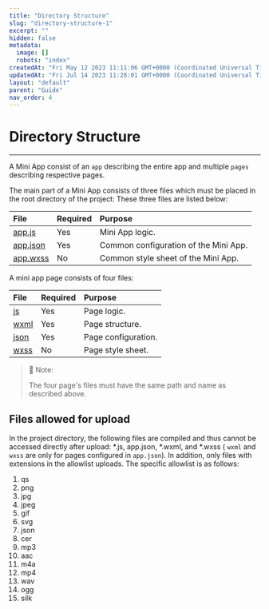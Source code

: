 ```yaml
---
title: "Directory Structure"
slug: "directory-structure-1"
excerpt: ""
hidden: false
metadata: 
  image: []
  robots: "index"
createdAt: "Fri May 12 2023 11:11:06 GMT+0000 (Coordinated Universal Time)"
updatedAt: "Fri Jul 14 2023 11:28:01 GMT+0000 (Coordinated Universal Time)"
layout: "default"
parent: "Guide"
nav_order: 4
---
```

# Directory Structure 
*** 
A Mini App consist of an `app` describing the entire app and multiple `pages` describing respective pages.

The main part of a Mini App consists of three files which must be placed in the root directory of the project: These three files are listed below:

| File                                       | Required | Purpose                               |
| :----------------------------------------- | :------- | :------------------------------------ |
| [app.js](framework/logic-layer-section#mini-app) | Yes      | Mini App logic.                       |
| [app.json](mini-app-configuration/global-configuration)       | Yes      | Common configuration of the Mini App. |
| [app.wxss](view-layer/wxss)                       | No       | Common style sheet of the Mini App.   |

A mini app page consists of four files:

| File                               | Required | Purpose             |
| :--------------------------------- | :------- | :------------------ |
| [js](framework/logic-layer-section#page) | Yes      | Page logic.         |
| [wxml](view-layer/wxml)                   | Yes      | Page structure.     |
| [json](mini-app-configuration/page-configuration)     | Yes      | Page configuration. |
| [wxss](view-layer/wxss)                   | No       | Page style sheet.   |

> 📘 Note:
> 
> The four page's files must have the same path and name as described above.

## Files allowed for upload

In the project directory, the following files are compiled and thus cannot be accessed directly after upload: \*.js, app.json, \*.wxml, and \*.wxss ( `wxml` and `wxss` are only for pages configured in `app.json`). In addition, only files with extensions in the allowlist uploads. The specific allowlist is as follows:

1. qs
2. png
3. jpg
4. jpeg
5. gif
6. svg
7. json
8. cer
9. mp3
10. aac
11. m4a
12. mp4
13. wav
14. ogg
15. silk
